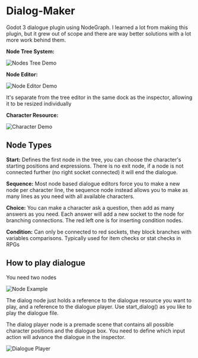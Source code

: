 # Dialog-Maker

Godot 3 dialogue plugin using NodeGraph.
I learned a lot from making this plugin, but it grew out of scope and there are way better solutions with a lot more work behind them.

**Node Tree System:**

![Nodes Tree Demo](https://i.imgur.com/U29M7N4.png)

**Node Editor:**

![Node Editor Demo](https://i.imgur.com/lYWPMvG.png)

It's separate from the tree editor in the same dock as the inspector, allowing it to be resized individually

**Character Resource:**

![Character Demo](https://i.imgur.com/9dXUiCz.png)

## Node Types

**Start:** Defines the first node in the tree, you can choose the character's starting positions and expressions. There is no exit node, if a node is not connected further (no right socket connected) it will end the dialogue.

**Sequence:** Most node based dialogue editors force you to make a new node per character line, the sequence node instead allows you to make as many lines as you need with all available characters.

**Choice:** You can make a character ask a question, then add as many answers as you need. Each answer will add a new socket to the node for branching connections. The red left one is for inserting condition nodes.

**Condition:** Can only be connected to red sockets, they block branches with variables comparisons. Typically used for item checks or stat checks in RPGs

## How to play dialogue

You need two nodes

![Node Example](https://i.imgur.com/POO5FwK.png)

The dialog node just holds a reference to the dialogue resource you want to play, and a reference to the dialogue player. Use start_dialog() as you like to play the dialogue file.

The dialog player node is a premade scene that contains all possible character positions and the dialogue box. You need to define which input action will advance the dialogue in the inspector.

![Dialogue Player](https://i.imgur.com/w2H0gE5.png)
